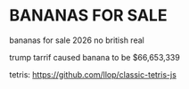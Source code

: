 # BANANAS FOR SALE

bananas for sale 2026 no british real

trump tarrif caused banana to be $66,653,339  

tetris: https://github.com/llop/classic-tetris-js
